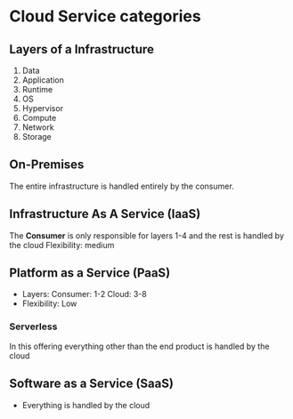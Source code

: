 # Cloud Service categories

## Layers of a Infrastructure

1. Data
2. Application
3. Runtime
4. OS
5. Hypervisor
6. Compute
7. Network
8. Storage

## On-Premises

The entire infrastructure is handled entirely by the consumer.

## Infrastructure As A Service (IaaS)

The **Consumer** is only responsible for layers 1-4 and the rest is handled by the cloud
Flexibility: medium

## Platform as a Service (PaaS)

- Layers:
    Consumer: 1-2
    Cloud: 3-8
- Flexibility: Low

### Serverless

In this offering everything other than the end product is handled by the cloud

## Software as a Service (SaaS)

- Everything is handled by the cloud
